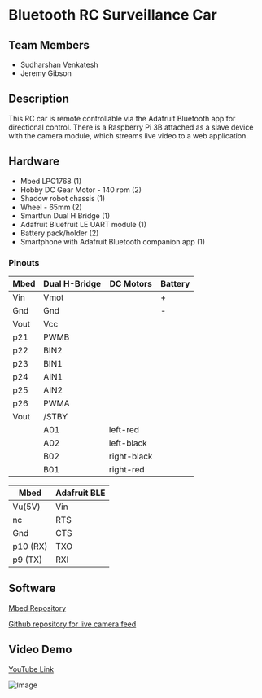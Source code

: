 # Bluetooth RC Surveillance Car

## Team Members

- Sudharshan Venkatesh
- Jeremy Gibson

## Description
This RC car is remote controllable via the Adafruit Bluetooth app for directional control. There is a Raspberry Pi 3B attached as a slave device with the camera module, which streams live video to a web application.

## Hardware
- Mbed LPC1768 (1)
- Hobby DC Gear Motor - 140 rpm (2)
- Shadow robot chassis (1)
- Wheel - 65mm (2)
- Smartfun Dual H Bridge (1)
- Adafruit Bluefruit LE UART module (1)
- Battery pack/holder (2)
- Smartphone with Adafruit Bluetooth companion app (1)

### Pinouts


|Mbed|Dual H-Bridge|DC Motors|Battery|
|----|-------------|---------|-------|
|Vin |    Vmot     |         |   +   |
|Gnd|  Gnd        |          |   -   |
|Vout| Vcc |
|p21 |PWMB|
|p22|BIN2|
|p23|BIN1|
|p24|AIN1|
|p25|AIN2|
|p26|PWMA|
|Vout|/STBY|
|    |A01 |left-red|
|    |A02|left-black|
|    |B02|right-black|
|    |B01|right-red|


|Mbed|Adafruit BLE|
|---|---|
|Vu(5V)|Vin|
|nc|RTS|
|Gnd|CTS|
|p10 (RX)|TXO|
|p9 (TX)|RXI|

## Software
[Mbed Repository](https://os.mbed.com/users/svenkatesh/code/rc_car_bluetooth/)


[Github repository for live camera feed](https://github.com/suddyv519/pi-camera-stream-flask)

## Video Demo
[YouTube Link](url)


![Image](src)


